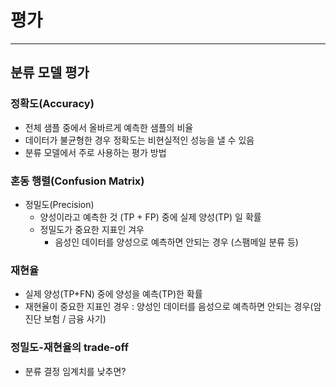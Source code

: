 # 평가
---
## 분류 모델 평가
### 정확도(Accuracy)
- 전체 샘플 중에서 올바르게 예측한 샘플의 비율
- 데이터가 불균형한 경우 정확도는 비현실적인 성능을 낼 수 있음
- 분류 모델에서 주로 사용하는 평가 방법

###  혼동 행렬(Confusion Matrix)
- 정밀도(Precision)
    - 양성이라고 예측한 것 (TP + FP) 중에 실제 양성(TP) 일 확률
    - 정밀도가 중요한 지표인 겨우
        - 음성인 데이터를 양성으로 예측하면 안되는 경우 (스팸메일 분류 등)

### 재현율
- 실제 양성(TP+FN) 중에 양성을 예측(TP)한 확률
- 재현율이 중요한 지표인 경우 : 양성인 데이터를 음성으로 예측하면 안되는 경우(암 진단 보험 / 금융 사기)

### 정밀도-재현율의 trade-off
- 분류 결정 임계치를 낮추면?
